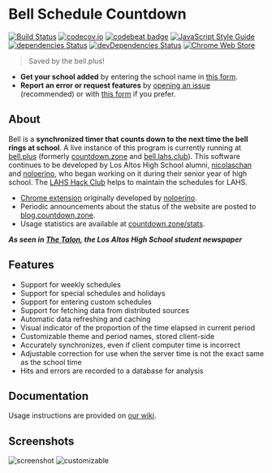 # Bell Schedule Countdown
[![Build Status](https://img.shields.io/travis/nicolaschan/bell.svg)](https://travis-ci.org/nicolaschan/bell)
[![codecov.io](https://img.shields.io/codecov/c/github/nicolaschan/bell/master.svg)](https://codecov.io/github/nicolaschan/bell?branch=master)
[![codebeat badge](https://codebeat.co/badges/aaca5932-6582-4334-a487-91680d43a994)](https://codebeat.co/projects/github-com-nicolaschan-bell-master)
[![JavaScript Style Guide](https://img.shields.io/badge/code_style-standard-brightgreen.svg)](https://standardjs.com)
[![dependencies Status](https://david-dm.org/nicolaschan/bell/status.svg)](https://david-dm.org/nicolaschan/bell)
[![devDependencies Status](https://david-dm.org/nicolaschan/bell/dev-status.svg)](https://david-dm.org/nicolaschan/bell?type=dev)
[![Chrome Web Store](https://img.shields.io/chrome-web-store/users/pkeeekfbjjpdkbijkjfljamglegfaikc.svg)](https://chrome.google.com/webstore/detail/belllahsclub-extension/pkeeekfbjjpdkbijkjfljamglegfaikc)

> Saved by the bell.plus!

- **Get your school added** by entering the school name in [this form](https://goo.gl/forms/LQumv10P4NY3jRf92).
- **Report an error or request features** by [opening an issue](https://github.com/nicolaschan/bell/issues) (recommended) or with [this form](https://goo.gl/forms/HgyL96yycOKKT0w22) if you prefer. 

## About 

Bell is a **synchronized timer that counts down to the next time the bell rings at school**. A live instance of this program is currently running at [bell.plus](https://bell.plus) (formerly [countdown.zone](https://countdown.zone) and [bell.lahs.club](https://bell.lahs.club)). This software continues to be developed by Los Altos High School alumni, [nicolaschan](https://github.com/nicolaschan) and [noloerino](https://github.com/noloerino), who began working on it during their senior year of high school. The [LAHS Hack Club](https://lahs.club) helps to maintain the schedules for LAHS.
- [Chrome extension](https://chrome.google.com/webstore/detail/belllahsclub-extension/pkeeekfbjjpdkbijkjfljamglegfaikc) originally developed by [noloerino](https://github.com/noloerino/bell).
- Periodic announcements about the status of the website are posted to [blog.countdown.zone](https://blog.countdown.zone). 
- Usage statistics are available at [countdown.zone/stats](https://countdown.zone/stats).

**_As seen in [The Talon](https://lahstalon.org/38066/news/senior-creates-website-for-bell-schedule/), the Los Altos High School student newspaper_**

## Features
- Support for weekly schedules
- Support for special schedules and holidays
- Support for entering custom schedules
- Support for fetching data from distributed sources
- Automatic data refreshing and caching
- Visual indicator of the proportion of the time elapsed in current period
- Customizable theme and period names, stored client-side
- Accurately synchronizes, even if client computer time is incorrect
- Adjustable correction for use when the server time is not the exact same as the school time
- Hits and errors are recorded to a database for analysis

## Documentation
Usage instructions are provided on [our wiki](https://github.com/nicolaschan/bell/wiki).

## Screenshots
![screenshot](https://i.imgur.com/tgIC22s.png "Screenshot")
![customizable](https://i.imgur.com/5wQH81b.png "Customizable")
